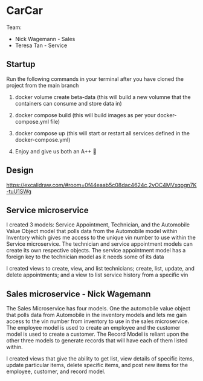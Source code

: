 # CarCar

Team:

* Nick Wagemann - Sales
* Teresa Tan - Service

## Startup
Run the following commands in your terminal after you have cloned the project from the main branch

1) docker volume create beta-data (this will build a new volumne that the containers can consume and store data in)

2) docker compose build (this will build images as per your docker-compose.yml file)

3) docker compose up (this will start or restart all services defined in the docker-compose.yml)

4) Enjoy and give us both an A++ 🙂


## Design
https://excalidraw.com/#room=0f44eaab5c08dac4624c,2vOC4MVxqogn7K-tuU1SWg

## Service microservice

I created 3 models: Service Appointment, Technician, and the Automobile Value Object model that polls data from the Automobile model within Inventory which gives me access to the unique vin number to use within the Service microservice. The technician and service appointment models can create its own respective objects. The service appointment model has a foreign key to the technician model as it needs some of its data

I created views to create, view, and list technicians; create, list, update, and delete appointments; and a view to list service history from a specific vin



## Sales microservice - Nick Wagemann 

The Sales Microservice has four models. One the automobile value object that polls data from Automobile in the inventory models and lets me gain access to the vin number from inventory to use in the sales microservice. The employee model is used to create an employee and the customer model is used to create a customer. The Record Model is reliant upon the other three models to generate records that will have each of them listed within.

I created views that give the ability to get list, view details of specific items, update particular items, delete specific items, and post new items for the employee, customer, and record model.


